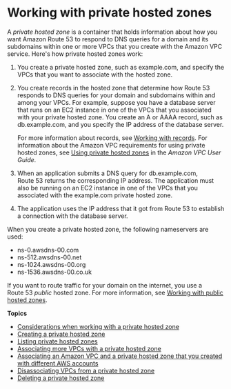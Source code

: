 # Working with private hosted zones<a name="hosted-zones-private"></a>

A *private hosted zone* is a container that holds information about how you want Amazon Route 53 to respond to DNS queries for a domain and its subdomains within one or more VPCs that you create with the Amazon VPC service\. Here's how private hosted zones work:

1. You create a private hosted zone, such as example\.com, and specify the VPCs that you want to associate with the hosted zone\.

1. You create records in the hosted zone that determine how Route 53 responds to DNS queries for your domain and subdomains within and among your VPCs\. For example, suppose you have a database server that runs on an EC2 instance in one of the VPCs that you associated with your private hosted zone\. You create an A or AAAA record, such as db\.example\.com, and you specify the IP address of the database server\. 

   For more information about records, see [Working with records](rrsets-working-with.md)\. For information about the Amazon VPC requirements for using private hosted zones, see [Using private hosted zones](https://docs.aws.amazon.com/vpc/latest/userguide/vpc-dns.html#vpc-private-hosted-zones) in the *Amazon VPC User Guide*\.

1. When an application submits a DNS query for db\.example\.com, Route 53 returns the corresponding IP address\. The application must also be running on an EC2 instance in one of the VPCs that you associated with the example\.com private hosted zone\.

1. The application uses the IP address that it got from Route 53 to establish a connection with the database server\.

When you create a private hosted zone, the following nameservers are used:
+ ns\-0\.awsdns\-00\.com
+ ns\-512\.awsdns\-00\.net
+ ns\-1024\.awsdns\-00\.org
+ ns\-1536\.awsdns\-00\.co\.uk

If you want to route traffic for your domain on the internet, you use a Route 53 *public* hosted zone\. For more information, see [Working with public hosted zones](AboutHZWorkingWith.md)\.

**Topics**
+ [Considerations when working with a private hosted zone](hosted-zone-private-considerations.md)
+ [Creating a private hosted zone](hosted-zone-private-creating.md)
+ [Listing private hosted zones](hosted-zone-private-listing.md)
+ [Associating more VPCs with a private hosted zone](hosted-zone-private-associate-vpcs.md)
+ [Associating an Amazon VPC and a private hosted zone that you created with different AWS accounts](hosted-zone-private-associate-vpcs-different-accounts.md)
+ [Disassociating VPCs from a private hosted zone](hosted-zone-private-disassociate-vpcs.md)
+ [Deleting a private hosted zone](hosted-zone-private-deleting.md)